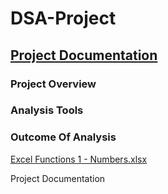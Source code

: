 # DSA-Project

## [Project Documentation]()

### Project Overview 

### Analysis Tools

### Outcome Of Analysis

[Excel Functions 1 - Numbers.xlsx](https://github.com/user-attachments/files/20879182/Excel.Functions.1.-.Numbers.xlsx)


Project Documentation
